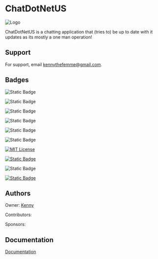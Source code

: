 
# ChatDotNetUS
![Logo](https://i.ibb.co/c3tYGfw/LOGO.png)

ChatDotNetUS is a chatting application that (tries to) be up to date with it updates as its mostly a one man operation!
## Support

For support, email kennythefemme@gmail.com.
## Badges

![Static Badge](https://img.shields.io/badge/Creator-Kenny-red)

![Static Badge](https://img.shields.io/badge/Contributors-0-blue)

![Static Badge](https://img.shields.io/badge/Top_Donor-N%2FA-gold)

![Static Badge](https://img.shields.io/badge/Sponsors-0-red)

![Static Badge](https://img.shields.io/badge/Current_Version-0.0.1-green)

![Static Badge](https://img.shields.io/badge/All_Tests-Passing-green)

[![MIT License](https://img.shields.io/badge/License-MIT-green.svg)](https://choosealicense.com/licenses/mit/)

[![Static Badge](https://img.shields.io/badge/Donate_2_us-Donate-blue)](https://ko-fi.com/velvetvines)

![Static Badge](https://img.shields.io/badge/Progress-0%25-violet)

[![Static Badge](https://img.shields.io/badge/Badges_Made_With-shields.io-green)](https://shields.io/badges)


## Authors

Owner: [Kenny](https://github.com/SillyKenny)

Contributors:

Sponsors: 
## Documentation

[Documentation](https://github.com/SillyKenny/ChatDotNetUS/wiki)
